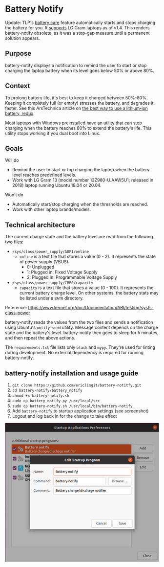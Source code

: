 # Battery Notify

Update: TLP's [battery care](https://linrunner.de/tlp/settings/battery.html) feature automatically starts and stops charging the battery for you. It [supports](https://linrunner.de/tlp/settings/bc-vendors.html#lg) LG Gram laptops as of v1.4. This renders battery-notify obsolete, as it was a stop-gap measure until a permanent solution appears.

## Purpose

battery-notify displays a notification to remind the user to start or stop charging the laptop battery when its level goes below 50% or above 80%.

## Context

To prolong battery life, it's best to keep it charged between 50%-80%. Keeping it completely full (or empty) stresses the battery, and degrades it faster. See this ArsTechnica article on [the best way to use a lithium-ion battery, redux](https://arstechnica.com/gadgets/2014/04/ask-ars-the-best-way-to-use-a-lithium-ion-battery-redux/).

Most laptops with Windows preinstalled have an utility that can stop charging when the battery reaches 80% to extend the battery's life. This utility stops working if you dual boot into Linux.

## Goals

Will do

- Remind the user to start or top charging the laptop when the battery level reaches predefined levels.
- Work with LG Gram 13 (model number 13Z980-U.AAW5U1; released in 2018) laptop running Ubuntu 18.04 or 20.04.

Won't do

- Automatically start/stop charging when the thresholds are reached.
- Work with other laptop brands/models.

## Technical architecture

The current charge state and the battery level are read from the following two files:

- `/sys/class/power_supply/ADP1/online`
    - `online` is a text file that stores a value (0 - 2). It represents the state of power supply (VBUS):
        - 0: Unplugged
        - 1: Plugged in: Fixed Voltage Supply
        - 2: Plugged in: Programmable Voltage Supply
- `/sys/class/power_supply/CMB0/capacity`
    - `capacity` is a text file that stores a value (0 - 100). It represents the current battery charge level. On other systems, the battery stats may be listed under a `BAT0` directory.

Reference: https://www.kernel.org/doc/Documentation/ABI/testing/sysfs-class-power

battery-notify reads the values from the two files and sends a notification using Ubuntu's `notify-send` utility. Message content depends on the charge state and the battery's level. battery-notify then goes to sleep for 5 minutes, and then repeat the above actions.

The `requirements.txt` file lists only `black` and `mypy`. They're used for linting during development. No external dependency is required for running battery-notify.

## battery-notify installation and usage guide

1. `git clone https://github.com/ericlingit/battery-notitfy.git`
1. `cd battery-notify/battery_notify`
1. `chmod +x battery-notify.sh`
1. `sudo cp battery_notify.py /usr/local/src`
1. `sudo cp battery-notify.sh /usr/local/bin/battery-notify`
1. Add `battery-notify` to startup application settings (see screenshot)
1. Logout and log back in for the change to take effect

![img](./startup-app-setting.png)
